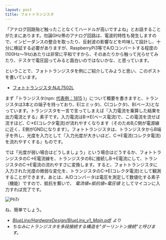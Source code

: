 ```yaml
---
layout: post
title: フォトトランジスタ
---
```


「アナログ回路殆ど触ったことなくてハードルが高いですよね」とお話することがたまにあります。勿論GHz帯のアナログ回路は、電波的特性も発生しますので、インピーダンスの整合を取ったり、反射波の影響などを吟味して設計し、十分に検証する必要がありますが、RaspberryPi3等でA/Dコンバートする程度の(100Hz～1Hz)あたりは非常に平和ですから、そのあたりから触って光らせてみたり、テスタで電圧図ってみると面白いのではないかな、と思っています。

ということで、フォトトランジスタを例にご紹介してみようと思い、このポストを書いています。

- [フォトトランジスタ:NJL7502L](http://akizukidenshi.com/catalog/g/gI-02325/)

<!--break-->

まず「トランジスタ(npn: [代表例：1815](http://akizukidenshi.com/catalog/g/gI-00881/) )」について概要を書きますと、トランジスタは3本との端子を持っており、E(エミッタ)、C(コレクタ)、B(ベース)となっています。トランジスタを一言で言ってしまえば『入力電流を乗算した結果を出力電流とする』素子です。入力電流はB→E(ベース電流)で、この電流を流せば流すほど、C→E(コレクタ電流)が流れやすくなります（そのためB,C側が電源線に近く、E側がGNDになります）。フォトトランジスタは、トランジスタからB端子を外し、光度を入力として『入力光度が大きいほど、C→E電流(コレクタ電流)を流れやすくする』ものです。

では「光度が弱い場合はどうしましょう」という場合はどうするか、フォトトランジスタのC→E電流線を、トランジスタのBに接続しB→E電流にして、トランジスタのC→E電流の流れやすさに変換します。すると、フォトトランジスタに入力された光度の微弱な変化を、トランジスタのC→E(コレクタ電流)として観測することができます。あとは、A/Dコンバータは電圧を測定して数値化する素子（機能）ですので、抵抗を繋いで、 *電流値×抵抗値=電圧値* としてマイコンに入力すれば完了です。

![PhTr](https://xinolinx.github.io/images/PhTr_image_001.png)

ね、簡単でしょう。 

- *[BlueLinx/HardwareDesign/BlueLinx_v1_Main.pdf](https://github.com/xinolinx/BlueLinx/blob/master/BlueLinx/HardwareDesign/BlueLinx_v1_Main.pdf) より*
- *ちなみにトランジスタを多段接続する構造を"ダーリントン接続"と呼びます。*
